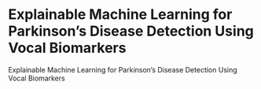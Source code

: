 # Explainable Machine Learning for Parkinson’s Disease Detection Using Vocal Biomarkers
Explainable Machine Learning for Parkinson’s Disease Detection Using Vocal Biomarkers
